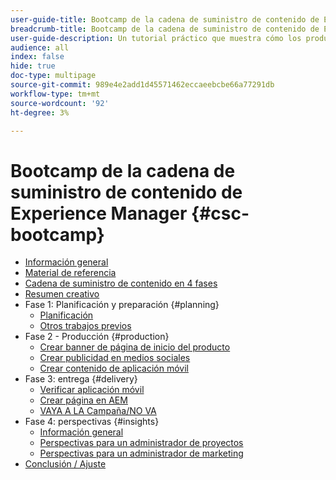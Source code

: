 ```yaml
---
user-guide-title: Bootcamp de la cadena de suministro de contenido de Experience Manager
breadcrumb-title: Bootcamp de la cadena de suministro de contenido de Experience Manager
user-guide-description: Un tutorial práctico que muestra cómo los productos de Adobe pueden ayudarle a optimizar la cadena de suministro de contenido.
audience: all
index: false
hide: true
doc-type: multipage
source-git-commit: 989e4e2add1d45571462eccaeebcbe66a77291db
workflow-type: tm+mt
source-wordcount: '92'
ht-degree: 3%

---
```



# Bootcamp de la cadena de suministro de contenido de Experience Manager {#csc-bootcamp}

+ [Información general](/help/csc-bootcamp/overview.md)
+ [Material de referencia](/help/csc-bootcamp/reference-material.md)
+ [Cadena de suministro de contenido en 4 fases](/help/csc-bootcamp/csc-in-4-phases.md)
+ [Resumen creativo](/help/csc-bootcamp/creative-brief.md)
+ Fase 1: Planificación y preparación {#planning}
   + [Planificación](/help/csc-bootcamp/phases/planning/planning.md)
   + [Otros trabajos previos](/help/csc-bootcamp/phases/planning/prework.md)
+ Fase 2 - Producción {#production}
   + [Crear banner de página de inicio del producto](/help/csc-bootcamp/phases/production/banner.md)
   + [Crear publicidad en medios sociales](/help/csc-bootcamp/phases/production/social.md)
   + [Crear contenido de aplicación móvil](/help/csc-bootcamp/phases/production/app.md)
+ Fase 3: entrega {#delivery}
   + [Verificar aplicación móvil](/help/csc-bootcamp/phases/delivery/app.md)
   + [Crear página en AEM](/help/csc-bootcamp/phases/delivery/page-in-aem.md)
   + [VAYA A LA Campaña/NO VA](/help/csc-bootcamp/phases/delivery/go-nogo.md)
+ Fase 4: perspectivas {#insights}
   + [Información general](/help/csc-bootcamp/phases/insights/overview.md)
   + [Perspectivas para un administrador de proyectos](/help/csc-bootcamp/phases/insights/project-manager.md)
   + [Perspectivas para un administrador de marketing](/help/csc-bootcamp/phases/insights/marketing-manager.md)
+ [Conclusión / Ajuste](/help/csc-bootcamp/conclusion.md)
